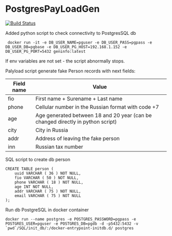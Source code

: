 # PostgresPayLoadGen


[![Build Status](https://app.travis-ci.com/Uglykoyote/PostgresPayLoadGen.svg?branch=master)](https://app.travis-ci.com/Uglykoyote/PostgresPayLoadGen)


Added python script to check connectivity to PostgresSQL db

```
 docker run -it -e DB_USER_NAME=pguser -e DB_USER_PASS=pgpass -e DB_USER_DB=pgbase -e DB_USER_PG_HOST=192.168.1.152 -e DB_USER_PG_PORT=5432 geninfo:latest
```
If env variables are not set - the script abnormally stops.

Palyload script generate fake Person records with next fields:

| Field name  | Value |
| ------------- | ------------- |
| fio  | First name + Surename + Last name  |
| phone  | Cellular number in the Russian format with code +7|
| age  | Age generated between 18 and 20 year (can be changed directly in python script)  |
| city  | City in Russia  |
| addr  | Address of leaving the fake person  |
| inn  | Russian tax number  |


SQL script to create db person
```
CREATE TABLE person (
    uuid VARCHAR ( 36 ) NOT NULL,
    fio VARCHAR ( 50 ) NOT NULL,
    phone VARCHAR ( 18 ) NOT NULL,
    age INT NOT NULL,
    addr VARCHAR ( 75 ) NOT NULL,
    email VARCHAR ( 75 ) NOT NULL
);
```

Run db PostgreSQL in docker container
```
docker run --name postgres -e POSTGRES_PASSWORD=pgpass -e POSTGRES_USER=pguser -e POSTGRES_DB=pgdb -d -p5432:5432 -v `pwd`/SQL/init_db/:/docker-entrypoint-initdb.d/ postgres
```
